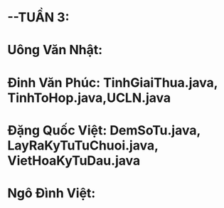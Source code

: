 # --TUẦN 3:
# Uông Văn Nhật:
# Đinh Văn Phúc: TinhGiaiThua.java, TinhToHop.java,UCLN.java
# Đặng Quốc Việt: DemSoTu.java, LayRaKyTuTuChuoi.java, VietHoaKyTuDau.java
# Ngô Đình Việt:
